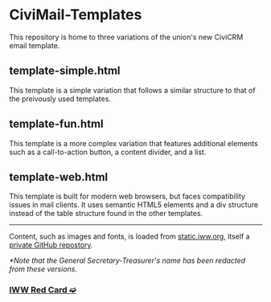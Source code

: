 # CiviMail-Templates

This repository is home to three variations of the union's new CiviCRM email template.

## template-simple.html

This template is a simple variation that follows a similar structure to that of the preivously used templates.

## template-fun.html

This template is a more complex variation that features additional elements such as a call-to-action button, a content divider, and a list.

## template-web.html

This template is built for modern web browsers, but faces compatibility issues in mail clients. It uses semantic HTML5 elements and a div structure instead of the table structure found in the other templates.

---

Content, such as images and fonts, is loaded from [static.iww.org](https://static.iww.org), itself a [private GitHub repostory](https://github.com/iww/static).

*\*Note that the General Secretary-Treasurer's name has been redacted from these versions.*

### [IWW Red Card ➫](https://redcard.iww.org)
